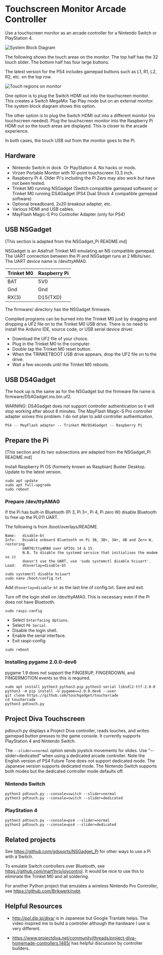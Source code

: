 # Touchscreen Monitor Arcade Controller

Use a touchscreen monitor as an arcade controller for a Nintendo Switch or
PlayStation 4.

![System Block Diagram](./images/systemoverview.gif)


The following shows the touch areas on the monitor. The top half has the
32 touch slider. The bottom half has four large buttons.

The latest version for the PS4 includes gamepad buttons such as L1, R1, L2, R2,
etc. on the top row.

![Touch regions on monitor](./images/touchareas.jpg)

One option is to plug the Switch HDMI out into the touchscreen monitor.
This creates a Switch MegaMix Tap Play mode but on an external monitor.
The system block diagram shows this option.

The other option is to plug the Switch HDMI out into a different monitor (no
touchscreen needed). Plug the touchscreen monitor into the Raspberry Pi HDMI
out so the touch areas are displayed. This is closer to the arcade experience.

In both cases, the touch USB out from the monitor goes to the Pi.

## Hardware

* Nintendo Switch in dock. Or PlayStation 4. No hacks or mods.
* Virzen Portable Monitor with 10-point touchscreen 13.3 inch.
* Raspberry Pi 4. Older Pi's including the Pi Zero may also work but have not
  been tested.
* Trinket M0 running NSGadget (Switch compatible gamepad software) or
  Trinket M0 running DS4Gadget (PS4 Dual Shock 4 compatible gamepad software)
* Optional breadboard, 2x20 breakout adapter, etc.
* Various HDMI and USB cables.
* MayFlash Magic-S Pro Controller Adapter (only for PS4)

## USB NSGadget
[This section is adapted from the NSGadget_Pi README.md]

NSGadget is an Adafruit Trinket M0 emulating an NS compatible gamepad. The UART
connection between the Pi and NSGadget runs at 2 Mbits/sec. The UART device
name is /dev/ttyAMA0.

|Trinket M0 |Raspberry Pi
|-----------|------------
|BAT        |5V0
|Gnd        |Gnd
|RX(3)      |D15(TXD)

The firmware/ directory has the NSGadget firmware.

Compiled programs can be burned into the Trinket M0 just by dragging and
dropping a UF2 file on to the Trinket M0 USB drive. There is no need to install
the Arduino IDE, source code, or USB serial device driver.

* Download the UF2 file of your choice.
* Plug in the Trinket M0 to the computer.
* Double tap the Trinket M0 reset button.
* When the TRINKETBOOT USB drive appears, drop the UF2 file on to the drive.
* Wait a few seconds until the Trinket M0 reboots.

## USB DS4Gadget

The hook up is the same as for the NSGadget but the firmware file name is
firmware/DS4Gadget.ino.bin.uf2.

WARNING: DS4Gadget does not support controller authentication so it
will stop working after about 8 minutes. The MayFlash Magic-S Pro controller
adapter solves this problem. I do not plan to add controller authentication.

```
PS4 -- MayFlash adapter -- Trinket M0/DS4Gadget -- Raspberry Pi
```

## Prepare the Pi
[This section and its two subsections are adapted from the NSGadget_Pi README.md]

Install Raspberry Pi OS (formerly known as Raspbian) Buster Desktop. Update to
the latest version.

```
sudo apt update
sudo apt full-upgrade
sudo reboot
```

### Prepare /dev/ttyAMA0

If the Pi has built-in Bluetooth (Pi 3, Pi 3+, Pi 4, Pi zero W) disable
Bluetooth to free up the PL011 UART.

The following is from /boot/overlays/README.

```
Name:   disable-bt
Info:   Disable onboard Bluetooth on Pi 3B, 3B+, 3A+, 4B and Zero W, restoring
        UART0/ttyAMA0 over GPIOs 14 & 15.
        N.B. To disable the systemd service that initialises the modem so it
        doesn't use the UART, use 'sudo systemctl disable hciuart'.
Load:   dtoverlay=disable-bt
```

```
sudo systemctl disable hciuart
sudo nano /boot/config.txt
```
Add `dtoverlay=disable-bt` as the last line of config.txt. Save and exit.

Turn off the login shell on /dev/ttyAMA0. This is necessary even if the Pi does
not have Bluetooth.

```
sudo raspi-config
```

* Select `Interfacing Options`.
* Select `P6 Serial`.
* Disable the login shell.
* Enable the serial interface.
* Exit raspi-config

```
sudo reboot
```
### Installing pygame 2.0.0-dev6

pygame 1.9 does not support the FINGERUP, FINGERDOWN, and FINGERMOTION events
so this is required.

```
sudo apt install python3 python3-pip python3-serial libsdl2-ttf-2.0-0
python3 -m pip install -U pygame==2.0.0.dev6 --user
git clone https://github.com/touchgadget/toucharcade
cd toucharcade
python3 pdtouch.py
```

## Project Diva Touchscreen

pdtouch.py displays a Project Diva controller, reads touches, and writes
gamepad button presses to the game console. It currently supports
PlayStation 4 and Nintendo Switch.

The `--slider==normal` option sends joystick movements for slides. Use
"--slider=dedicated" when using a dedicated arcade controller. Note the English
version of PS4 Future Tone does not support dedicated mode. The Japanese
version supports dedicated mode. The Nintendo Switch supports both modes but
the dedicated controller mode defaults off.

### Nintendo Switch

```
python3 pdtouch.py --console=switch --slider=normal
python3 pdtouch.py --console=switch --slider=dedicated
```

### PlayStation 4

```
python3 pdtouch.py --console=ps4 --slider=normal
python3 pdtouch.py --console=ps4 --slider=dedicated
```

## Related projects

See https://github.com/gdsports/NSGadget_Pi for other ways to use a Pi with a
Switch.

To emulate Switch controllers over Bluetooth, see https://github.com/mart1nro/joycontrol.
It would be nice to use this to eliminate the Trinket M0 and all soldering.

For another Python project that emulates a wireless Nintendo Pro Controller,
see https://github.com/Brikwerk/nxbt.

## Helpful Resources

* http://pol.dip.jp/diva/ is in Japanese but Google Tranlate helps. The video
  inspired me to build a controller although the hardware I use is very
  different.

* https://www.projectdiva.net/community/threads/project-diva-homemade-controllers.1465/
  has helpful discussion by controller builders.

